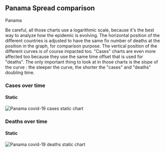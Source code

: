 ## Panama Spread comparison 

Panama



Be careful, all those charts use a logarithmic scale, because it's the best way to analyze how the epidemic is evolving. 
The horizontal position of the different countries is adjusted to have the same fix number of deaths at the position in the graph, for comparison purpose.
The vertical position of the different curves is of course impacted too.
"Cases" charts are even more affected too because they use the same time offset that is used for "deaths".
The only important thing to look at in those charts is the slope of the curve : the steeper the curve, the shorter the "cases" and "deaths" doubling time.


 
### Cases over time
 
#### Static
![Panama covid-19 cases static chart](https://raw.githubusercontent.com/madlag/coronavirus_study/master/notebooks/graphs/2020-03-20/countries/Panama/2020-03-20_Panama_deaths.png "Panama covid-19 cases static chart")   

 
### Deaths over time
 
#### Static
![Panama covid-19 deaths static chart](https://raw.githubusercontent.com/madlag/coronavirus_study/master/notebooks/graphs/2020-03-20/countries/Panama/2020-03-20_Panama_deaths.png "Panama covid-19 deaths static chart")   

